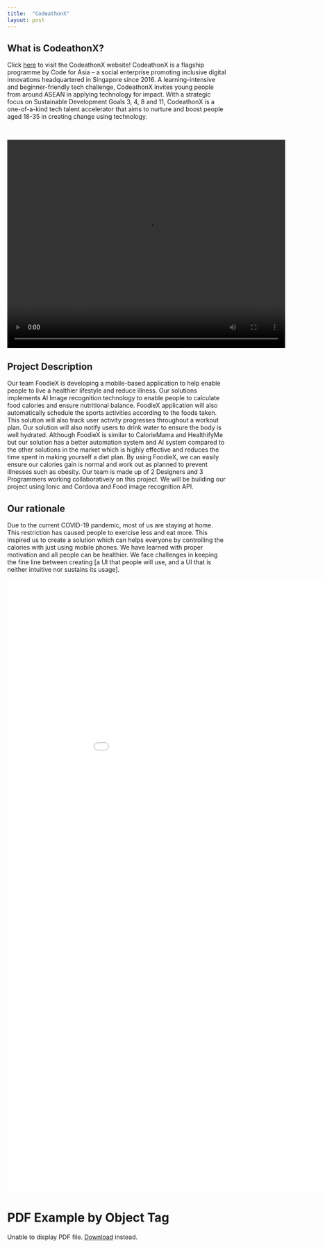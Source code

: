 ```yaml
---
title:  "CodeathonX"
layout: post
---
```

## What is CodeathonX?
Click <a href="https://www.codefor.asia/codeathonx-2021/">here</a> to visit the CodeathonX website!
CodeathonX is a flagship programme by Code for Asia – a social enterprise promoting inclusive digital innovations headquartered in Singapore since 2016. A learning-intensive and beginner-friendly tech challenge, CodeathonX invites young people from around ASEAN in applying technology for impact. With a strategic focus on Sustainable Development Goals 3, 4, 8 and 11, CodeathonX is a one-of-a-kind tech talent accelerator that aims to nurture and boost people aged 18-35 in creating change using technology.

<img href = "https://sdgs.un.org/goals/goal3" style="vertical-align:left;margin: 0px 50px"> <img href = "https://sdgs.un.org/goals/goal4" style="vertical-align:left;margin: 0px 50px"> <img href = "https://sdgs.un.org/goals/goal8" style="vertical-align:left;margin: 0px 50px"> <img href = "https://sdgs.un.org/goals/goal11" style="vertical-align:left;margin: 0px 50px"> 

<video width="640" height="480" controls>
  <source src="/assets/FoodieX.mp4" type="video/mp4">
  Your browser does not support the video tag.
</video>


## Project Description
Our team FoodieX is developing a mobile-based application to help enable people to live a healthier lifestyle and reduce illness. 
Our solutions implements AI Image recognition technology to enable people to calculate food calories and ensure nutritional balance. FoodieX application will also automatically schedule the sports activities according to the foods taken. This solution will also track user activity progresses throughout a workout plan. Our solution will also notify users to drink water to ensure the body is well hydrated. Although FoodieX is similar to CalorieMama and HealthifyMe but our solution has a better automation system and AI system compared to the other solutions in the market which is highly effective and reduces the time spent in making yourself a diet plan. By using FoodieX, we can easily ensure our calories gain is normal and work out as planned to prevent illnesses such as obesity. Our team is made up of 2 Designers and 3 Programmers working collaboratively on this project. We will be building our project using Ionic and Cordova and Food image recognition API.

## Our rationale
Due to the current COVID-19 pandemic, most of us are staying at home. This restriction has caused people to exercise less and eat more. This inspired us to create a solution which can helps everyone by controlling the calories with just using mobile phones. We have learned with proper motivation and all people can be healthier. We face challenges in keeping the fine line between creating [a UI that people will use, and a UI that is neither intuitive nor sustains its usage].

<embed src="/assets/codeathonCert.pdf" type="application/pdf" width="1000px" height="1414px"/>

<h1>PDF Example by Object Tag</h1>
<object data="/uploads/media/default/0001/01/540cb75550adf33f281f29132dddd14fded85bfc.pdf" type="application/pdf" width="100%" height="500px">
<p>Unable to display PDF file. <a href="/assets/codeathonCert.pdf">Download</a> instead.</p>
</object>
